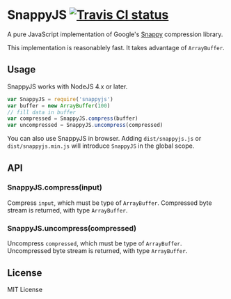 # SnappyJS [![Travis CI status](https://travis-ci.org/zhipeng-jia/snappyjs.svg?branch=master)](https://travis-ci.org/zhipeng-jia/snappyjs)
A pure JavaScript implementation of Google's [Snappy](https://github.com/google/snappy) compression library.

This implementation is reasonablely fast. It takes advantage of `ArrayBuffer`.

## Usage

SnappyJS works with NodeJS 4.x or later.
~~~javascript
var SnappyJS = require('snappyjs')
var buffer = new ArrayBuffer(100)
// fill data in buffer
var compressed = SnappyJS.compress(buffer)
var uncompressed = SnappyJS.uncompress(compressed)
~~~

You can also use SnappyJS in browser. Adding `dist/snappyjs.js` or `dist/snappyjs.min.js` will introduce `SnappyJS` in the global scope.

## API

### SnappyJS.compress(input)

Compress `input`, which must be type of `ArrayBuffer`. Compressed byte stream is returned, with type `ArrayBuffer`.

### SnappyJS.uncompress(compressed)

Uncompress `compressed`, which must be type of `ArrayBuffer`. Uncompressed byte stream is returned, with type `ArrayBuffer`.

## License

MIT License
